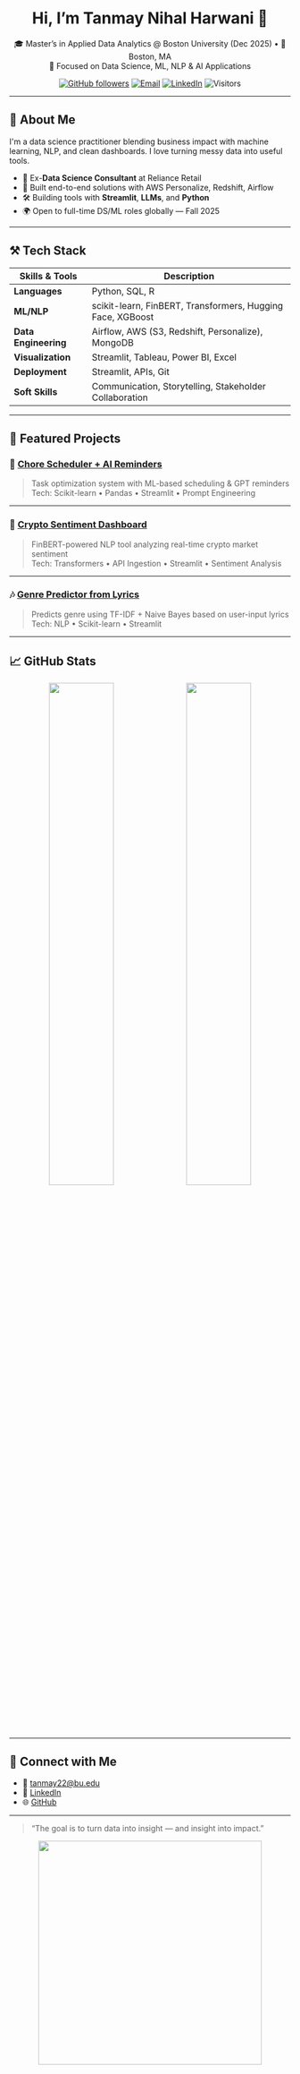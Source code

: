 <!-- Profile README for Tanmay Harwani (github.com/Tanmay-Harwani) -->

<h1 align="center">Hi, I’m Tanmay Nihal Harwani 👋</h1>

<p align="center">
  🎓 Master’s in Applied Data Analytics @ Boston University (Dec 2025) • 📍 Boston, MA  
  <br/>
  🧠 Focused on Data Science, ML, NLP & AI Applications
</p>

<p align="center">
  <a href="https://github.com/Tanmay-Harwani"><img alt="GitHub followers" src="https://img.shields.io/github/followers/Tanmay-Harwani?style=social"></a>
  <a href="mailto:tanmay22@bu.edu"><img alt="Email" src="https://img.shields.io/badge/email-tanmay22@bu.edu-blue?style=flat-square&logo=gmail"></a>
  <a href="https://www.linkedin.com/in/tanmay-harwani/"><img alt="LinkedIn" src="https://img.shields.io/badge/LinkedIn-Connect-blue?style=flat-square&logo=linkedin"></a>
  <img alt="Visitors" src="https://komarev.com/ghpvc/?username=Tanmay-Harwani&label=Profile+Views&color=blue" />
</p>

---

## 🧠 About Me

I'm a data science practitioner blending business impact with machine learning, NLP, and clean dashboards. I love turning messy data into useful tools.

- 🚀 Ex-**Data Science Consultant** at Reliance Retail
- 💬 Built end-to-end solutions with AWS Personalize, Redshift, Airflow
- 🛠️ Building tools with **Streamlit**, **LLMs**, and **Python**
- 🌍 Open to full-time DS/ML roles globally — Fall 2025

---

## ⚒️ Tech Stack

| Skills & Tools | Description |
|----------------|-------------|
| **Languages** | Python, SQL, R |
| **ML/NLP** | scikit-learn, FinBERT, Transformers, Hugging Face, XGBoost |
| **Data Engineering** | Airflow, AWS (S3, Redshift, Personalize), MongoDB |
| **Visualization** | Streamlit, Tableau, Power BI, Excel |
| **Deployment** | Streamlit, APIs, Git |
| **Soft Skills** | Communication, Storytelling, Stakeholder Collaboration |

---

## 🚀 Featured Projects

### 🧹 [Chore Scheduler + AI Reminders](https://github.com/Tanmay-Harwani)
> Task optimization system with ML-based scheduling & GPT reminders  
Tech: Scikit-learn • Pandas • Streamlit • Prompt Engineering

---

### 🧠 [Crypto Sentiment Dashboard](https://github.com/Tanmay-Harwani)
> FinBERT-powered NLP tool analyzing real-time crypto market sentiment  
Tech: Transformers • API Ingestion • Streamlit • Sentiment Analysis

---

### 🎶 [Genre Predictor from Lyrics](https://github.com/Tanmay-Harwani)
> Predicts genre using TF-IDF + Naive Bayes based on user-input lyrics  
Tech: NLP • Scikit-learn • Streamlit

---

## 📈 GitHub Stats

<p align="center">
  <img width="48%" src="https://github-readme-stats.vercel.app/api?username=Tanmay-Harwani&show_icons=true&theme=radical" />
  <img width="48%" src="https://github-readme-stats.vercel.app/api/top-langs/?username=Tanmay-Harwani&layout=compact&theme=radical" />
</p>

---

## 🤝 Connect with Me

- 📧 [tanmay22@bu.edu](mailto:tanmay22@bu.edu)  
- 🔗 [LinkedIn](https://www.linkedin.com/in/tanmay-harwani/)  
- 🌐 [GitHub](https://github.com/Tanmay-Harwani)

---

> “The goal is to turn data into insight — and insight into impact.”

<p align="center">
  <img src="https://media.giphy.com/media/qgQUggAC3Pfv687qPC/giphy.gif" width="400" />
</p>
